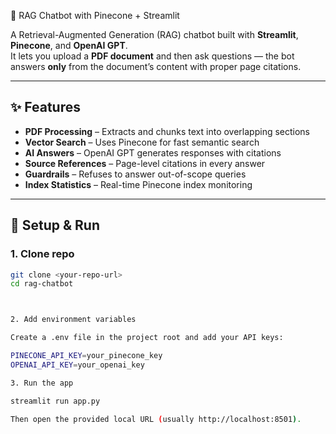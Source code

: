  🤖 RAG Chatbot with Pinecone + Streamlit

A Retrieval-Augmented Generation (RAG) chatbot built with **Streamlit**, **Pinecone**, and **OpenAI GPT**.  
It lets you upload a **PDF document** and then ask questions — the bot answers **only** from the document’s content with proper page citations.

---

## ✨ Features

- **PDF Processing** – Extracts and chunks text into overlapping sections  
-  **Vector Search** – Uses Pinecone for fast semantic search  
-  **AI Answers** – OpenAI GPT generates responses with citations  
- **Source References** – Page-level citations in every answer  
-  **Guardrails** – Refuses to answer out-of-scope queries  
- **Index Statistics** – Real-time Pinecone index monitoring  




---

## 🔧 Setup & Run

### 1. Clone repo
```bash
git clone <your-repo-url>
cd rag-chatbot



2. Add environment variables

Create a .env file in the project root and add your API keys:

PINECONE_API_KEY=your_pinecone_key
OPENAI_API_KEY=your_openai_key

3. Run the app

streamlit run app.py

Then open the provided local URL (usually http://localhost:8501).